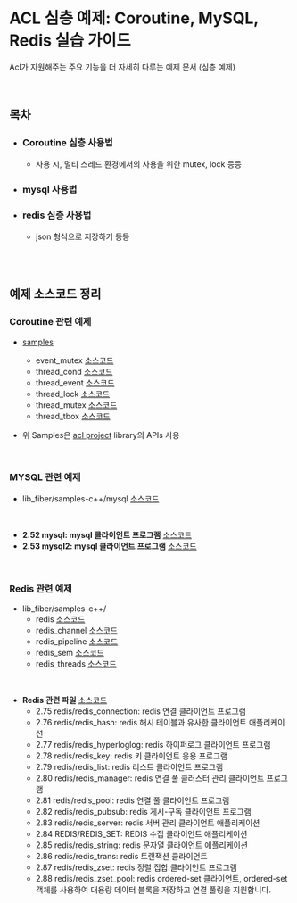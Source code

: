 # ACL 심층 예제: Coroutine, MySQL, Redis 실습 가이드

Acl가 지원해주는 주요 기능을 더 자세히 다루는 예제 문서 (심층 예제)

<br>

## 목차
* ### Coroutine 심층 사용법
  + 사용 시, 멀티 스레드 환경에서의 사용을 위한 mutex, lock 등등
* ### mysql 사용법
* ### redis 심층 사용법
  + json 형식으로 저장하기 등등

<br><br>


## 예제 소스코드 정리

### Coroutine 관련 예제
* [samples](https://github.com/acl-dev/acl/tree/master/lib_fiber/samples-c++)
  + event_mutex [소스코드](https://github.com/acl-dev/acl/tree/master/lib_fiber/samples-c%2B%2B/event_mutex)
  + thread_cond [소스코드](https://github.com/acl-dev/acl/tree/master/lib_fiber/samples-c%2B%2B/thread_cond)
  + thread_event [소스코드](https://github.com/acl-dev/acl/tree/master/lib_fiber/samples-c%2B%2B/thread_event)
  + thread_lock [소스코드](https://github.com/acl-dev/acl/tree/master/lib_fiber/samples-c%2B%2B/thread_lock)
  + thread_mutex [소스코드](https://github.com/acl-dev/acl/tree/master/lib_fiber/samples-c%2B%2B/thread_mutex)
  + thread_tbox [소스코드](https://github.com/acl-dev/acl/tree/master/lib_fiber/samples-c%2B%2B/thread_tbox)
    
* 위 Samples은 [acl project](https://github.com/acl-dev/acl/) library의 APIs 사용

<br>

### MYSQL 관련 예제
* lib_fiber/samples-c++/mysql [소스코드](https://github.com/acl-dev/acl/tree/master/lib_fiber/samples-c%2B%2B/mysql)

<br>

* **2.52 mysql: mysql 클라이언트 프로그램** [소스코드](https://github.com/acl-dev/acl/tree/master/lib_acl_cpp/samples/mysql)
* **2.53 mysql2: mysql 클라이언트 프로그램** [소스코드](https://github.com/acl-dev/acl/tree/master/lib_acl_cpp/samples/mysql2)

<br>

### Redis 관련 예제
* lib_fiber/samples-c++/
  - redis [소스코드](https://github.com/acl-dev/acl/tree/master/lib_fiber/samples-c%2B%2B/redis)
  - redis_channel [소스코드](https://github.com/acl-dev/acl/tree/master/lib_fiber/samples-c%2B%2B/redis_channel)
  - redis_pipeline [소스코드](https://github.com/acl-dev/acl/tree/master/lib_fiber/samples-c%2B%2B/redis_pipeline)
  - redis_sem [소스코드](https://github.com/acl-dev/acl/tree/master/lib_fiber/samples-c%2B%2B/redis_sem)
  - redis_threads [소스코드](https://github.com/acl-dev/acl/tree/master/lib_fiber/samples-c%2B%2B/redis_threads)

<br>

* **Redis 관련 파일** [소스코드](https://github.com/acl-dev/acl/tree/master/lib_acl_cpp/samples/redis)
  - 2.75 redis/redis_connection: redis 연결 클라이언트 프로그램
  - 2.76 redis/redis_hash: redis 해시 테이블과 유사한 클라이언트 애플리케이션
  - 2.77 redis/redis_hyperloglog: redis 하이퍼로그 클라이언트 프로그램
  - 2.78 redis/redis_key: redis 키 클라이언트 응용 프로그램
  - 2.79 redis/redis_list: redis 리스트 클라이언트 프로그램
  - 2.80 redis/redis_manager: redis 연결 풀 클러스터 관리 클라이언트 프로그램
  - 2.81 redis/redis_pool: redis 연결 풀 클라이언트 프로그램
  - 2.82 redis/redis_pubsub: redis 게시-구독 클라이언트 프로그램
  - 2.83 redis/redis_server: redis 서버 관리 클라이언트 애플리케이션
  - 2.84 REDIS/REDIS_SET: REDIS 수집 클라이언트 애플리케이션
  - 2.85 redis/redis_string: redis 문자열 클라이언트 애플리케이션
  - 2.86 redis/redis_trans: redis 트랜잭션 클라이언트
  - 2.87 redis/redis_zset: redis 정렬 집합 클라이언트 프로그램
  - 2.88 redis/redis_zset_pool: redis ordered-set 클라이언트, ordered-set 객체를 사용하여 대용량 데이터 블록을 저장하고 연결 풀링을 지원합니다.

<br>


